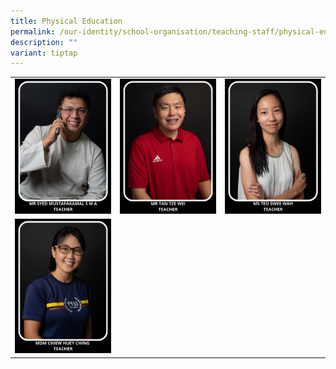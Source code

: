 ```yaml
---
title: Physical Education
permalink: /our-identity/school-organisation/teaching-staff/physical-education/
description: ""
variant: tiptap
---
```

<table><tbody><tr><td rowspan="1" colspan="1"><div class="isomer-image-wrapper"><img style="width: 100%" height="auto" width="100%" src="/images/pe1.jpg"></div></td><td rowspan="1" colspan="1"><div class="isomer-image-wrapper"><img style="width: 100%" height="auto" width="100%" src="/images/pee5.jpg"></div></td><td rowspan="1" colspan="1"><div class="isomer-image-wrapper"><img style="width: 100%" height="auto" width="100%" src="/images/pe3.jpg"></div></td></tr><tr><td rowspan="1" colspan="1"><div class="isomer-image-wrapper"><img style="width: 100%" height="auto" width="100%" src="/images/pee4.jpg"></div></td><td rowspan="1" colspan="1"><p></p></td><td rowspan="1" colspan="1"><p></p></td></tr></tbody></table><p></p>